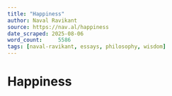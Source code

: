 ```yaml
---
title: "Happiness"
author: Naval Ravikant
source: https://nav.al/happiness
date_scraped: 2025-08-06
word_count:     5586
tags: [naval-ravikant, essays, philosophy, wisdom]
---
```


# Happiness

